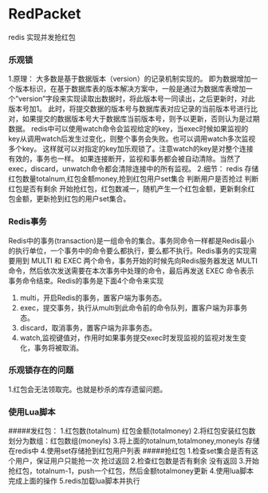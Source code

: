# RedPacket
redis 实现并发抢红包

### 乐观锁
1.原理：
大多数是基于数据版本（version）的记录机制实现的。
即为数据增加一个版本标识，在基于数据库表的版本解决方案中，一般是通过为数据库表增加一个”version”字段来实现读取出数据时，将此版本号一同读出，之后更新时，对此版本号加1。
此时，将提交数据的版本号与数据库表对应记录的当前版本号进行比对，如果提交的数据版本号大于数据库当前版本号，则予以更新，否则认为是过期数据。
redis中可以使用watch命令会监视给定的key，当exec时候如果监视的key从调用watch后发生过变化，则整个事务会失败。也可以调用watch多次监视多个key。
这样就可以对指定的key加乐观锁了。注意watch的key是对整个连接有效的，事务也一样。
如果连接断开，监视和事务都会被自动清除。当然了exec，discard，unwatch命令都会清除连接中的所有监视。
2.细节：
redis 存储红包数量totalnum,红包金额money,抢到红包用户set集合
判断用户是否抢过
判断红包是否有剩余
开始抢红包，红包数减一，随机产生一个红包金额，更新剩余红包金额，更新抢到红包的用户set集合。

### Redis事务
Redis中的事务(transaction)是一组命令的集合。事务同命令一样都是Redis最小的执行单位，一个事务中的命令要么都执行，要么都不执行。Redis事务的实现需要用到 MULTI 和 EXEC 两个命令，事务开始的时候先向Redis服务器发送 MULTI 命令，然后依次发送需要在本次事务中处理的命令，最后再发送 EXEC 命令表示事务命令结束。Redis的事务是下面4个命令来实现 


1. multi，开启Redis的事务，置客户端为事务态。
2. exec，提交事务，执行从multi到此命令前的命令队列，置客户端为非事务态。
3. discard，取消事务，置客户端为非事务态。
4. watch,监视键值对，作用时如果事务提交exec时发现监视的监视对发生变化，事务将被取消。

### 乐观锁存在的问题
1.红包会无法领取完。也就是秒杀的库存遗留问题。

### 使用Lua脚本
#####发红包：
1.红包数(totalnum) 红包金额(totalmoney) 
2.将红包安装红包数划分为数组：红包数组(moneyls)
3.将上面的totalnum,totalmoney,moneyls 存储在redis中
4.使用set存储抢到红包用户列表
#####抢红包
1.检查set集合是否有这个用户，保证用户只能抢一次 抢过返回
2.检查红包数是否有剩余 没有返回
3.开始抢红包，totalnum-1，push一个红包，然后金额totalmoney更新
4.使用lua脚本完成上面的操作
5.redis加载lua脚本并执行

